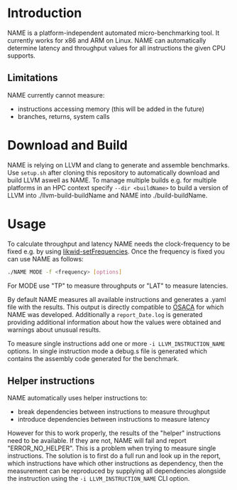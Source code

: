 
# Introduction

NAME is a platform-independent automated micro-benchmarking tool. It currently works for x86 and ARM on Linux.
NAME can automatically determine latency and throughput values for all instructions the given CPU supports.

## Limitations
NAME currently cannot measure: 
- instructions accessing memory (this will be added in the future)
- branches, returns, system calls

# Download and Build

NAME is relying on LLVM and clang to generate and assemble benchmarks. Use `setup.sh` after cloning this repository to automatically download and build LLVM aswell as NAME. To manage multiple builds e.g. for multiple platforms in an HPC context specify `--dir <buildName>` to build a version of LLVM into ./llvm-build-buildName and NAME into ./build-buildName.

# Usage

To calculate throughput and latency NAME needs the clock-frequency to be fixed e.g. by using [likwid-setFrequencies](https://github.com/RRZE-HPC/likwid/wiki/likwid-setFrequencies). Once the frequency is fixed you can use NAME as follows: 
```bash
./NAME MODE -f <frequency> [options]
```
For MODE use "TP" to measure throughputs or "LAT" to measure latencies.

By default NAME measures all available instructions and generates a .yaml file with the results. This output is directly compatible to [OSACA](https://github.com/RRZE-HPC/OSACA) for which NAME was developed. Additionally a `report_Date.log` is generated providing additional information about how the values were obtained and warnings about unusual results.

To measure single instructions add one or more `-i LLVM_INSTRUCTION_NAME` options. In single instruction mode a debug.s file is generated which contains the assembly code generated for the benchmark.

## Helper instructions

NAME automatically uses helper instructions to:
- break dependencies between instructions to measure throughput
- introduce dependencies between instructions to measure latency

However for this to work properly, the results of the "helper" instructions need to be available. If they are not, NAME will fail and report "ERROR_NO_HELPER".
This is a problem when trying to measure single instructions.
The solution is to first do a full run and look up in the report, which instructions have which other instructions as dependency, then the measurement can be reproduced by supplying all dependencies alongside the instruction using the `-i LLVM_INSTRUCTION_NAME` CLI option.
